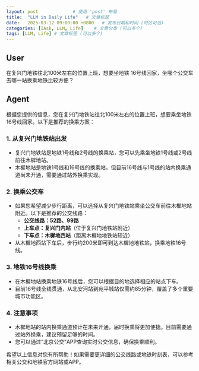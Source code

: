 ```yaml
---
layout: post             # 使用 'post' 布局
title:  "LLM in Daily Life"   # 文章标题
date:   2025-03-12 09:00:00 +0800   # 发布日期和时间 (时区可选)
categories: [IAsk, LLM, Life]    # 文章分类 (可以多个)
tags: [LLM, Life] # 文章标签 (可以多个)
---
```



## User

在复兴门地铁往北100米左右的位置上班，想要坐地铁 16号线回家，坐哪个公交车去哪一站换乘地铁比较方便？


## Agent

根据您提供的信息，您在复兴门地铁站往北100米左右的位置上班，想要乘坐地铁16号线回家。以下是推荐的换乘方案：

### 1. **从复兴门地铁站出发**
   - 复兴门地铁站是地铁1号线和2号线的换乘站，您可以先乘坐地铁1号线或2号线前往木樨地站。
   - 木樨地站是地铁1号线和16号线的换乘站，但目前16号线与1号线的站内换乘通道尚未开通，需要通过站外换乘实现。

### 2. **换乘公交车**
   - 如果您希望减少步行距离，可以选择从复兴门地铁站乘坐公交车前往木樨地站附近。以下是推荐的公交线路：
     - **公交线路：52路、99路**
     - **上车点：复兴门内站**（位于复兴门地铁站附近）
     - **下车点：木樨地西站**（距离木樨地地铁站较近）
   - 从木樨地西站下车后，步行约200米即可到达木樨地地铁站，换乘地铁16号线。

### 3. **地铁16号线换乘**
   - 在木樨地站换乘地铁16号线后，您可以根据目的地选择相应的站点下车。
   - 目前16号线全线贯通，从北安河站到宛平城站仅需约85分钟，覆盖了多个重要城市功能区。

### 4. **注意事项**
   - 木樨地站的站内换乘通道预计在未来开通，届时换乘将更加便捷。目前需要通过站外换乘，建议预留足够的时间。
   - 您可以通过“北京公交”APP查询实时公交信息，确保换乘顺利。

希望以上信息对您有所帮助！如果需要更详细的公交线路或地铁时刻表，可以参考相关公交和地铁官方网站或APP。
